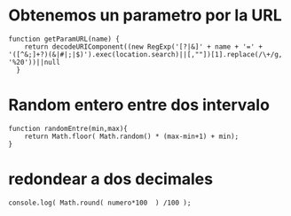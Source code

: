# Obtenemos un parametro por la URL

```
function getParamURL(name) {
    return decodeURIComponent((new RegExp('[?|&]' + name + '=' + '([^&;]+?)(&|#|;|$)').exec(location.search)||[,""])[1].replace(/\+/g, '%20'))||null
  }
```

# Random entero entre dos intervalo

```
function randomEntre(min,max){
    return Math.floor( Math.random() * (max-min+1) + min);
}
```

# redondear a dos decimales

```
console.log( Math.round( numero*100  ) /100 );
```
